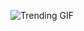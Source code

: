 ![Trending GIF](https://media3.giphy.com/media/v1.Y2lkPThiYjIxNzcyeHAwNGZud2NqZXExZm9zdWIyOGJweDlzeWYxYW9sYmU5bjl6bWp5ZiZlcD12MV9naWZzX3NlYXJjaCZjdD1n/fryY00CO4xCz4uJuDQ/giphy.gif)
